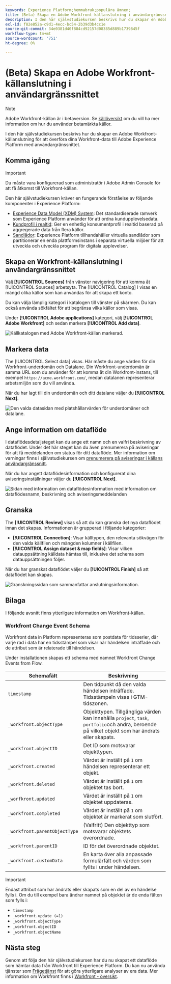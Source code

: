 ```yaml
---
keywords: Experience Platform;hemmabruk;populära ämnen;
title: (Beta) Skapa en Adobe Workfront-källanslutning i användargränssnittet
description: I den här självstudiekursen beskrivs hur du skapar en Adobe Workfront-källanslutning för att överföra dina Workfront-data till Adobe Experience Platform med användargränssnittet.
exl-id: f82e852a-c9d1-4ecc-bc54-2b39d3b4cc1e
source-git-commit: 34e0381d40f884cd92157d08385d889b1739845f
workflow-type: tm+mt
source-wordcount: '751'
ht-degree: 0%

---
```


# (Beta) Skapa en Adobe Workfront-källanslutning i användargränssnittet

>[!NOTE]
>
>Adobe Workfront-källan är i betaversion. Se [källöversikt](../../../../home.md#terms-and-conditions) om du vill ha mer information om hur du använder betamärkta källor.

I den här självstudiekursen beskrivs hur du skapar en Adobe Workfront-källanslutning för att överföra dina Workfront-data till Adobe Experience Platform med användargränssnittet.

## Komma igång

>[!IMPORTANT]
>
>Du måste vara konfigurerad som administratör i Adobe Admin Console för att få åtkomst till Workfront-källan.

Den här självstudiekursen kräver en fungerande förståelse av följande komponenter i Experience Platform:

* [Experience Data Model (XDM) System](../../../../../xdm/home.md): Det standardiserade ramverk som Experience Platform använder för att ordna kundupplevelsedata.
* [Kundprofil i realtid](../../../../../profile/home.md): Ger en enhetlig konsumentprofil i realtid baserad på aggregerade data från flera källor.
* [Sandlådor](../../../../../sandboxes/home.md): Experience Platform tillhandahåller virtuella sandlådor som partitionerar en enda plattformsinstans i separata virtuella miljöer för att utveckla och utveckla program för digitala upplevelser.

## Skapa en Workfront-källanslutning i användargränssnittet

Välj **[!UICONTROL Sources]** från vänster navigering för att komma åt [!UICONTROL Sources] arbetsyta. The [!UICONTROL Catalog] I visas en mängd olika källor som kan användas för att skapa ett konto.

Du kan välja lämplig kategori i katalogen till vänster på skärmen. Du kan också använda sökfältet för att begränsa vilka källor som visas.

Under **[!UICONTROL Adobe applications]** kategori, välj **[!UICONTROL Adobe Workfront]** och sedan markera **[!UICONTROL Add data]**.

![Källkatalogen med Adobe Workfront-källan markerad.](../../../../images/tutorials/create/workfront/catalog.png)

## Markera data

The [!UICONTROL Select data] visas. Här måste du ange värden för din Workfront-underdomän och Datalane. Din Workfront-underdomän är samma URL som du använder för att komma åt din Workfront-instans, till exempel `https://acme.workfront.com/`, medan datalanen representerar arbetsmiljön som du vill använda.

När du har lagt till din underdomän och ditt datalane väljer du **[!UICONTROL Next]**.

![Den valda datasidan med platshållarvärden för underdomäner och datalane.](../../../../images/tutorials/create/workfront/select-data.png)

## Ange information om dataflöde

I dataflödesdetaljsteget kan du ange ett namn och en valfri beskrivning av dataflödet. Under det här steget kan du även prenumerera på aviseringar för att få meddelanden om status för ditt dataflöde. Mer information om varningar finns i självstudiekursen om [prenumerera på aviseringar i källans användargränssnitt](../../alerts.md).

När du har angett dataflödesinformation och konfigurerat dina aviseringsinställningar väljer du **[!UICONTROL Next]**.

![Sidan med information om dataflödesinformation med information om dataflödesnamn, beskrivning och aviseringsmeddelanden](../../../../images/tutorials/create/workfront/dataflow-detail.png)

## Granska

The **[!UICONTROL Review]** visas så att du kan granska det nya dataflödet innan det skapas. Informationen är grupperad i följande kategorier:

* **[!UICONTROL Connection]**: Visar källtypen, den relevanta sökvägen för den valda källfilen och mängden kolumner i källfilen.
* **[!UICONTROL Assign dataset & map fields]**: Visar vilken datauppsättning källdata hämtas till, inklusive det schema som datauppsättningen följer.

När du har granskat dataflödet väljer du **[!UICONTROL Finish]** så att dataflödet kan skapas.

![Granskningssidan som sammanfattar anslutningsinformation.](../../../../images/tutorials/create/workfront/review.png)

## Bilaga

I följande avsnitt finns ytterligare information om Workfront-källan.

### Workfront Change Event Schema

Workfront data in Platform representeras som postdata för tidsserier, där varje rad i data har en tidsstämpel som visar när händelsen inträffade och de attribut som är relaterade till händelsen.

Under installationen skapas ett schema med namnet Workfront Change Events from Flow.

| Schemafält | Beskrivning |
| --- | --- |
| `timestamp` | Den tidpunkt då den valda händelsen inträffade. Tidsstämpeln visas i GTM-tidszonen. |
| `_workfront.objectType` | Objekttypen. Tillgängliga värden kan innehålla `project`, `task`, `portfolio`och andra, beroende på vilket objekt som har ändrats eller skapats. |
| `_workfront.objectID` | Det ID som motsvarar objekttypen. |
| `_workfront.created` | Värdet är inställt på `1` om händelsen representerar ett objekt. |
| `_workfront.deleted` | Värdet är inställt på `1` om objektet tas bort. |
| `_worfkront.updated` | Värdet är inställt på `1` om objektet uppdateras. |
| `_workfront.completed` | Värdet är inställt på `1` om objektet är markerat som slutfört. |
| `_workfront.parentObjectType` | (Valfritt) Den objekttyp som motsvarar objektets överordnade. |
| `_workfront.parentID` | ID för det överordnade objektet. |
| `_workfront.customData` | En karta över alla anpassade formulärfält och värden som fyllts i under händelsen. |

>[!IMPORTANT]
>
>Endast attribut som har ändrats eller skapats som en del av en händelse fylls i. Om du till exempel bara ändrar namnet på objektet är de enda fälten som fylls i:<ul><li>`timestamp`</li><li>`_workfront.update (=1)`</li><li>`_workfront.objectType`</li><li>`_workfront.objectID`</li><li>`_workfront.objectName`</li></ul>

## Nästa steg

Genom att följa den här självstudiekursen har du nu skapat ett dataflöde som hämtar data från Workfront till Experience Platform. Du kan nu använda tjänster som [Frågetjänst](../../../../../query-service/home.md) för att göra ytterligare analyser av era data. Mer information om Workfront finns i [Workfront - översikt](../../../../connectors/adobe-applications/workfront.md).

